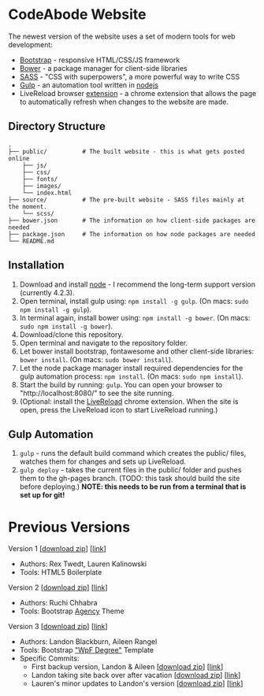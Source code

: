 CodeAbode Website
=================

The newest version of the website uses a set of modern tools for web development:

-	[Bootstrap](http://getbootstrap.com/) - responsive HTML/CSS/JS framework
-	[Bower](http://bower.io/) - a package manager for client-side libraries
-	[SASS](http://sass-lang.com/) - "CSS with superpowers", a more powerful way to write CSS
-	[Gulp](http://gulpjs.com/) - an automation tool written in [nodejs](https://nodejs.org/en/)
-	LiveReload browser [extension](https://chrome.google.com/webstore/detail/livereload/jnihajbhpnppcggbcgedagnkighmdlei) - a chrome extension that allows the page to automatically refresh when changes to the website are made.

Directory Structure
-------------------

```
.
├── public/          # The built website - this is what gets posted online
	├── js/
	├── css/
	├── fonts/
	├── images/
	└── index.html
├── source/          # The pre-built website - SASS files mainly at the moment.
	└── scss/
├── bower.json       # The information on how client-side packages are needed
├── package.json     # The information on how node packages are needed
└── README.md
```

Installation
------------

1.	Download and install [node](https://nodejs.org/en/) - I recommend the long-term support version (currently 4.2.3).
2.	Open terminal, install gulp using: `npm install -g gulp`. (On macs: `sudo npm install -g gulp`).
3.	In terminal again, install bower using: `npm install -g bower`. (On macs: `sudo npm install -g bower`).
4.	Download/clone this repository.
5.	Open terminal and navigate to the repository folder.
6.	Let bower install bootstrap, fontawesome and other client-side libraries: `bower install`. (On macs: `sudo bower install`).
7.	Let the node package manager install required dependencies for the gulp automation process: `npm install`. (On macs: `sudo npm install`).
8.	Start the build by running: `gulp`. You can open your browser to "http://localhost:8080/" to see the site running.
9.	(Optional: install the [LiveReload](https://chrome.google.com/webstore/detail/livereload/jnihajbhpnppcggbcgedagnkighmdlei) chrome extension. When the site is open, press the LiveReload icon to start LiveReload running.)

Gulp Automation
---------------

1.	`gulp` - runs the default build command which creates the public/ files, watches them for changes and sets up LiveReload.
2.	`gulp deploy` - takes the current files in the public/ folder and pushes them to the gh-pages branch. (TODO: this task should build the site before deploying.) **NOTE: this needs to be run from a terminal that is set up for git!**

Previous Versions
=================

Version 1 \[[download zip](https://github.com/CodeAbodeChicago/CodeAbode-Website/archive/original-site-v1.zip)] \[[link](https://github.com/CodeAbodeChicago/CodeAbode-Website/tree/original-site-v1)\]

-	Authors: Rex Twedt, Lauren Kalinowski
-	Tools: HTML5 Boilerplate

Version 2 \[[download zip](https://github.com/CodeAbodeChicago/CodeAbode-Website/archive/ruchi-v2)] \[[link](https://github.com/CodeAbodeChicago/CodeAbode-Website/tree/ruchi-v2)\]

-	Authors: Ruchi Chhabra
-	Tools: Bootstrap [Agency](http://startbootstrap.com/template-overviews/agency/) Theme

Version 3 \[[download zip](https://github.com/CodeAbodeChicago/CodeAbode-Website/archive/landon-v3)] \[[link](https://github.com/CodeAbodeChicago/CodeAbode-Website/tree/landon-v3)\]

-	Authors: Landon Blackburn, Aileen Rangel
-	Tools: Bootstrap ["WpF Degree"](http://www.wpfreeware.com/wpf-degree-free-wordpress-education-theme-bootstrap-education-website-template/) Template
-	Specific Commits:
	-	First backup version, Landon & Aileen \[[download zip](https://github.com/CodeAbodeChicago/CodeAbode-Website/archive/40d25be6fb46f85063533ff2fb349d83b5ed2938.zip)\] \[[link](https://github.com/CodeAbodeChicago/CodeAbode-Website/tree/40d25be6fb46f85063533ff2fb349d83b5ed2938)\]
	-	Landon taking site back over after vacation \[[download zip](https://github.com/CodeAbodeChicago/CodeAbode-Website/archive/c8e3e452e3ec3bff28a6eccd9e8da11d9d2f0c16.zip)\] \[[link](https://github.com/CodeAbodeChicago/CodeAbode-Website/tree/c8e3e452e3ec3bff28a6eccd9e8da11d9d2f0c16)\]
	-	Lauren's minor updates to Landon's version \[[download zip](https://github.com/CodeAbodeChicago/CodeAbode-Website/archive/2f791e1c6d395d7fa90bcd62f898d68ef32f1e03.zip)\] \[[link](https://github.com/CodeAbodeChicago/CodeAbode-Website/tree/2f791e1c6d395d7fa90bcd62f898d68ef32f1e03)\]
